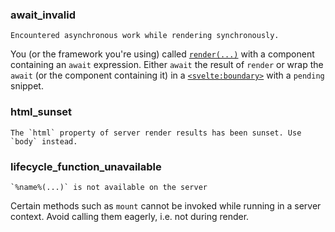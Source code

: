 <!-- This file is generated by scripts/process-messages/index.js. Do not edit! -->

### await_invalid

```
Encountered asynchronous work while rendering synchronously.
```

You (or the framework you're using) called [`render(...)`](svelte-server#render) with a component containing an `await` expression. Either `await` the result of `render` or wrap the `await` (or the component containing it) in a [`<svelte:boundary>`](svelte-boundary) with a `pending` snippet.

### html_sunset

```
The `html` property of server render results has been sunset. Use `body` instead.
```

### lifecycle_function_unavailable

```
`%name%(...)` is not available on the server
```

Certain methods such as `mount` cannot be invoked while running in a server context. Avoid calling them eagerly, i.e. not during render.
